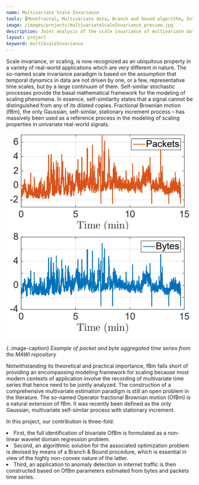 ```yaml
---
name: Multivariate Scale Invariance
tools: [Monofractal, Multivariate data, Branch and bound algorithm, Internet traffic]
image: /images/projects/multivariateScaleInvariance_preview.jpg
description: Joint analysis of the scale invariance of multivariate data.
layout: project
keyword: multiScaleInvariance
---
```



Scale invariance, or scaling, is now recognized as an ubiquitous property in a variety of real-world applications which are very different in nature. The so-named scale invariance paradigm is based on the assumption that temporal dynamics in data are not driven by one, or a few, representative time scales, but by a large continuum of them. Self-similar stochastic processes provide the basal mathematical framework for the modeling of scaling phenomena. In essence, self-similarity states that a signal cannot be distinguished from any of its dilated copies. Fractional Brownian motion (fBm), the only Gaussian, self-similar, stationary increment process – has massively been used as a reference process in the modeling of scaling
properties in univariate real-world signals.

![preview](/images/projects/multivariateScaleInvariance_internet.png)

{:.image-caption}
*Example of packet and byte aggregated time series from the MAWI repository*

Notwithstanding its theoretical and practical importance, fBm falls short of providing an encompassing modeling framework for scaling because most modern contexts of application involve the recording of multivariate time series that hence need to be jointly analyzed. The construction of a comprehensive multivariate estimation paradigm is still an open problem in the literature. The so-named Operator fractional Brownian motion (OfBm) is a natural extension of fBm. It was recently been
defined as the only Gaussian, multivariate self-similar process with stationary increment.


In this project, our contribution is three-fold. 
<li> First, the full identification of bivariate OfBm is formulated as a non-linear wavelet domain regression problem.
<li> Second, an algorithmic solution for the associated optimization problem is devised by means of a Branch & Bound procedure, which is essential in view of the highly non-convex nature of the latter.
<li> Third, an application to anomaly detection in internet traffic is then constructed based on OfBm parameters estimated from bytes and packets time series.

